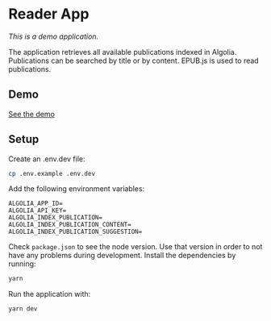 # Reader App

_This is a demo application._

The application retrieves all available publications indexed in Algolia. Publications can be searched by title or by content. EPUB.js is used to read publications.

## Demo

[See the demo](https://publication-reader-app.vercel.app/)

## Setup

Create an .env.dev file:

```sh
cp .env.example .env.dev
```

Add the following environment variables:

```
ALGOLIA_APP_ID=
ALGOLIA_API_KEY=
ALGOLIA_INDEX_PUBLICATION=
ALGOLIA_INDEX_PUBLICATION_CONTENT=
ALGOLIA_INDEX_PUBLICATION_SUGGESTION=
```

Check `package.json` to see the node version. Use that version in order to not have any problems during development. Install the dependencies by running:

```sh
yarn
```

Run the application with:

```sh
yarn dev
```

